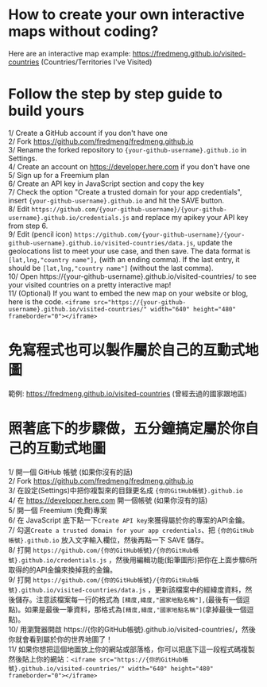 # How to create your own interactive maps without coding?

Here are an interactive map example: https://fredmeng.github.io/visited-countries (Countries/Territories I've Visited)<br>

# Follow the step by step guide to build yours
1/ Create a GitHub account if you don't have one<br>
2/ Fork https://github.com/fredmeng/fredmeng.github.io<br>
3/ Rename the forked repository to `{your-github-username}.github.io` in Settings.<br>
4/ Create an account on https://developer.here.com if you don't have one<br>
5/ Sign up for a Freemium plan<br>
6/ Create an API key in JavaScript section and copy the key<br>
7/ Check the option "Create a trusted domain for your app credentials", insert `{your-github-username}.github.io` and hit the SAVE button.<br>
8/ Edit `https://github.com/{your-github-username}/{your-github-username}.github.io/credentials.js`
and replace my apikey your API key from step 6.<br>
9/ Edit (pencil icon) `https://github.com/{your-github-username}/{your-github-username}.github.io/visited-countries/data.js`, update the geolocations list to meet your use case, and then save. The data format is `[lat,lng,"country name"],` (with an ending comma). If the last entry, it should be `[lat,lng,"country name"]` (without the last comma).<br>
10/ Open https://{your-github-username}.github.io/visited-countries/ to see your visited countries on a pretty interactive map!<br>
11/ (Optional) If you want to embed the new map on your website or blog, here is the code. `<iframe src="https://{your-github-username}.github.io/visited-countries/" width="640" height="480" frameborder="0"></iframe>`

# 免寫程式也可以製作屬於自己的互動式地圖

範例: https://fredmeng.github.io/visited-countries (曾經去過的國家跟地區)<br>

# 照著底下的步驟做，五分鐘搞定屬於你自己的互動式地圖
1/ 開一個 GitHub 帳號 (如果你沒有的話)<br>
2/ Fork https://github.com/fredmeng/fredmeng.github.io<br>
3/ 在設定(Settings)中把你複製來的目錄更名成 `{你的GitHub帳號}.github.io`<br>
4/ 在 https://developer.here.com 開一個帳號 (如果你沒有的話)<br>
5/ 開一個 Freemium (免費)專案<br>
6/ 在 JavaScript 底下點一下`Create API key`來獲得屬於你的專案的API金鑰。<br>
7/ 勾選`Create a trusted domain for your app credentials`、把 `{你的GitHub帳號}.github.io` 放入文字輸入欄位，然後再點一下 SAVE 儲存。<br>
8/ 打開 `https://github.com/{你的GitHub帳號}/{你的GitHub帳號}.github.io/credentials.js` ，然後用編輯功能(鉛筆圖形)把你在上面步驟6所取得的的API金鑰來換掉我的金鑰。<br>
9/ 打開 `https://github.com/{你的GitHub帳號}/{你的GitHub帳號}.github.io/visited-countries/data.js` ，更新該檔案中的經緯度資料，然後儲存。注意該檔案每一行的格式為 `[精度,緯度,"國家地點名稱"],`(最後有一個逗點)。如果是最後一筆資料，那格式為`[精度,緯度,"國家地點名稱"]`(拿掉最後一個逗點)。<br>
10/ 用瀏覽器開啟 https://{你的GitHub帳號}.github.io/visited-countries/，然後你就會看到屬於你的世界地圖了！<br>
11/ 如果你想把這個地圖放上你的網站或部落格，你可以把底下這一段程式碼複製然後貼上你的網站：`<iframe src="https://{你的GitHub帳號}.github.io/visited-countries/" width="640" height="480" frameborder="0"></iframe>`

